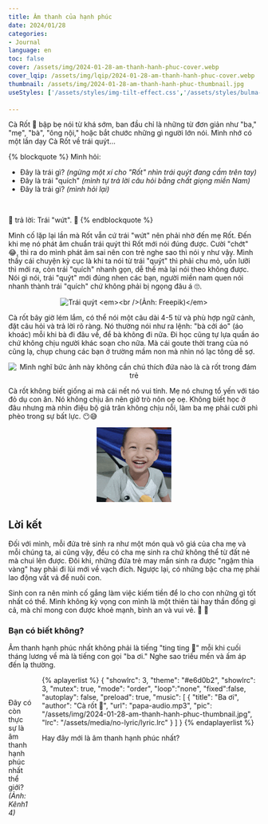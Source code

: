```yaml
---
title: Âm thanh của hạnh phúc
date: 2024/01/28
categories:
- Journal
language: en
toc: false
cover: /assets/img/2024-01-28-am-thanh-hanh-phuc-cover.webp
cover_lqip: /assets/img/lqip/2024-01-28-am-thanh-hanh-phuc-cover.webp
thumbnail: /assets/img/2024-01-28-am-thanh-hanh-phuc-thumbnail.jpg
useStyles: ['/assets/styles/img-tilt-effect.css','/assets/styles/bulma-timeline.css']

---
```

 <span class="has-tooltip-arrow has-tooltip-bottom" data-tooltip="27 tháng tuổi (tính đến thời điểm viết bài)">Cà Rốt 🥕</span> bập bẹ nói từ khá sớm, ban đầu chỉ là những từ đơn giản như "ba," "mẹ", "bà", "ông nội," hoặc bắt chước những gì người lớn nói. Mình nhớ có một lần dạy Cà Rốt về trái quýt...
 
{% blockquote %}
Mình hỏi: 
- Đây là trái gì? <em>(ngừng một xí cho "Rốt" nhìn trái quýt đang cầm trên tay)</em>
- Đây là trái "quích" <em>(mình tự trả lời câu hỏi bằng chất giọng miền Nam)</em>
- Đây là trái gì? <em>(mình hỏi lại)</em>
<br />

🥕 trả lời: Trái "wứt". 🤣
{% endblockquote %}


Mình cố lặp lại lần mà Rốt vẫn cứ trái "wứt" nên phải nhờ đến mẹ Rốt. Đến khi mẹ nó phát âm chuẩn trái quýt thì Rốt mới nói đúng được. Cười "chớt" 😂, thì ra do mình phát âm sai nên con trẻ nghe sao thì nói y như vậy. Mình thấy cái chuyện kỳ cục là khi ta nói từ trái "quýt" thì phải chu mỏ, uốn lưỡi thì mới ra, còn trái "quích" nhanh gọn, dễ thế mà lại nói theo không được. Nói gì nói, trái "quýt" mới đúng nhen các bạn, người miền nam quen nói nhanh thành trái "quích" chứ không phải bị ngọng đâu á 🙄. 
<!-- more -->
<p style="text-align: center">
    <img class="not-gallery-item in-view-effect img-reset-brightness transition-all lazy" src="trai-quyt.jpg" data-src="trai-quyt.jpg" alt="Trái quýt <em><br />(Ảnh: Freepik)</em>" width="200px">
</p>

Cà rốt bây giờ lém lắm, có thể nói một câu dài 4-5 từ và phù hợp ngữ cảnh, đặt câu hỏi và trả lời rõ ràng. Nó thường nói như ra lệnh: "bà cởi áo" (áo khoác) mỗi khi bà đi đâu về, để bà không đi nữa. Đi học cũng tự lựa quần áo chứ không chịu người khác soạn cho nữa. Mà cái goute thời trang của nó cũng lạ, chụp chung các bạn ở trường mầm non mà nhìn nó lạc tông dễ sợ.

<p style="text-align: center">
    <img class="in-view-effect frame bright-on-hover transition-all lazy tilt-right" src="carrot-o-truong-mam-non-01.jpeg" data-src="carrot-o-truong-mam-non-01.jpeg" alt="Mình nghĩ bức ảnh này không cần chú thích đứa nào là cà rốt trong đám trẻ" width="80%">
</p>

Cà rốt không biết giống ai mà cái nết nó vui tính. Mẹ nó chưng tổ yến với táo đỏ dụ con ăn. Nó không chịu ăn nên giở trò nôn oẹ oẹ. Không biết học ở đâu nhưng mà nhìn điệu bộ giả trân không chịu nỗi, làm ba mẹ phải cười phì phèo trong sự bất lực. 😶😅

<p style="text-align: center;">
    <img class="not-gallery-item" style="filter: brightness(1); -webkit-filter: brightness(1);" src="/assets/stickers/carrot/carrot-laughing-lossy-150x150.gif" width="150px">
</p>

## Lời kết
Đối với mình, mỗi đứa trẻ sinh ra như một món quà vô giá của cha mẹ và mỗi chúng ta, ai cũng vậy, đều có cha mẹ sinh ra chứ không thể từ đất nẻ mà chui lên được. Đôi khi, những đứa trẻ may mắn sinh ra được "ngậm thìa vàng" hay phải đi lùi mới về vạch đích. Ngược lại, có những bậc cha mẹ phải lao động vất vả để nuôi con. 

Sinh con ra nên mình cố gắng làm việc kiếm tiền để lo cho con những gì tốt nhất có thể. Mình không kỳ vọng con mình là một thiên tài hay thần đồng gì cả, mà chỉ mong con được khoẻ mạnh, bình an và vui vẻ. 💌 🥰

### Bạn có biết không? 
Âm thanh hạnh phúc nhất không phải là tiếng "ting ting 📲" mỗi khi cuối tháng lương về mà là tiếng con gọi "ba ơi." 
Nghe sao triều mến và ấm áp đến lạ thường. 

<div class="columns is-vcentered is-centered">
  <div class="column has-text-centered">
    <p style="text-align: center">
        <img class="not-gallery-item in-view-effect transition-all lazy" src="ting-ting.webp" data-src="ting-ting.webp" alt="" width="200px">
    </p>
    <p>
        Đây có còn thực sự là âm thanh <br />hạnh phúc nhất thể giới? <em>(Ảnh: Kênh14)</em>
    </p>
  </div>
  <div class="column">
    {% aplayerlist %}
    {
        "showlrc": 3,
        "theme": "#e6d0b2",
        "showlrc": 3,
        "mutex": true,
        "mode": "order",
        "loop":"none",
        "fixed":false,
        "autoplay": false,
        "preload": true,
        "music": [
            {
                "title": "Ba ơi",
                "author": "Cà rốt 🥕",
                "url": "papa-audio.mp3",
                "pic": "/assets/img/2024-01-28-am-thanh-hanh-phuc-thumbnail.jpg",
                "lrc": "/assets/media/no-lyric/lyric.lrc"
            }
        ]
    }
    {% endaplayerlist %}
    <p class="has-text-centered">Hay đây mới là âm thanh hạnh phúc nhất?</p>
  </div>
</div>
